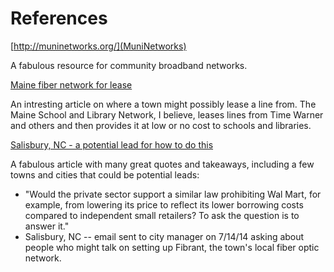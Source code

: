 References
==========

[http://muninetworks.org/](MuniNetworks)

A fabulous resource for community broadband networks.

[Maine fiber network for lease](http://www.fiercetelecom.com/press-releases/maines-1100-mile-three-ring-binder-high-speed-internet-network-complete)

An intresting article on where a town might possibly lease a line from. The Maine School and Library Network, I believe, leases lines from Time Warner and others and then provides it at low or no cost to schools and libraries.

[Salisbury, NC - a potential lead for how to do this](http://onthecommons.org/magazine/why-mighty-time-warner-so-scared-tiny-salisbury-north-carolina)

A fabulous article with many great quotes and takeaways, including a few towns and cities that could be potential leads:

  * "Would the private sector support a similar law prohibiting Wal Mart, for example, from lowering its price to reflect its lower borrowing costs compared to independent small retailers? To ask the question is to answer it."
  * Salisbury, NC -- email sent to city manager on 7/14/14 asking about people who might talk on setting up Fibrant, the town's local fiber optic network.

